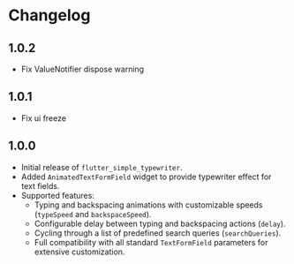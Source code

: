 # Changelog


## 1.0.2

* Fix ValueNotifier dispose warning

## 1.0.1

* Fix ui freeze



## 1.0.0

* Initial release of `flutter_simple_typewriter`.
* Added `AnimatedTextFormField` widget to provide typewriter effect for text fields.
* Supported features:
    * Typing and backspacing animations with customizable speeds (`typeSpeed` and `backspaceSpeed`).
    * Configurable delay between typing and backspacing actions (`delay`).
    * Cycling through a list of predefined search queries (`searchQueries`).
    * Full compatibility with all standard `TextFormField` parameters for extensive customization.
